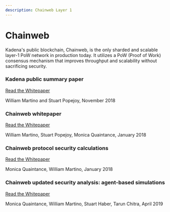 ```yaml
---
description: Chainweb Layer 1
---
```


# Chainweb

Kadena's public blockchain, Chainweb, is the only sharded and scalable layer-1 PoW network in production today. It utilizes a PoW (Proof of Work) consensus mechanism that improves throughput and scalability without sacrificing security.

### Kadena public summary paper[​](https://docs.kadena.io/basics/whitepapers/chainweb-layer-1#kadena-public-summary-paper) <a href="#kadena-public-summary-paper" id="kadena-public-summary-paper"></a>

[Read the Whitepaper](https://d31d887a-c1e0-47c2-aa51-c69f9f998b07.filesusr.com/ugd/86a16f\_1e25e5ac5db44fb7b7e4eb2fe845ce2d.pdf)

William Martino and Stuart Popejoy, November 2018

### Chainweb whitepaper[​](https://docs.kadena.io/basics/whitepapers/chainweb-layer-1#chainweb-whitepaper) <a href="#chainweb-whitepaper" id="chainweb-whitepaper"></a>

[Read the Whitepaper](https://d31d887a-c1e0-47c2-aa51-c69f9f998b07.filesusr.com/ugd/86a16f\_029c9991469e4565a7c334dd716345f4.pdf)

William Martino, Stuart Popejoy, Monica Quaintance, January 2018

### Chainweb protocol security calculations[​](https://docs.kadena.io/basics/whitepapers/chainweb-layer-1#chainweb-protocol-security-calculations) <a href="#chainweb-protocol-security-calculations" id="chainweb-protocol-security-calculations"></a>

[Read the Whitepaper](https://d31d887a-c1e0-47c2-aa51-c69f9f998b07.filesusr.com/ugd/86a16f\_26d87f20cf8548d2927e28152babf533.pdf)

Monica Quaintance, William Martino, January 2018

### Chainweb updated security analysis: agent-based simulations[​](https://docs.kadena.io/basics/whitepapers/chainweb-layer-1#chainweb-updated-security-analysis-agent-based-simulations) <a href="#chainweb-updated-security-analysis-agent-based-simulations" id="chainweb-updated-security-analysis-agent-based-simulations"></a>

[Read the Whitepaper](https://d31d887a-c1e0-47c2-aa51-c69f9f998b07.filesusr.com/ugd/86a16f\_3b2d0c58179d4edd9df6df4d55d61dda.pdf)

Monica Quaintance, William Martino, Stuart Haber, Tarun Chitra, April 2019
